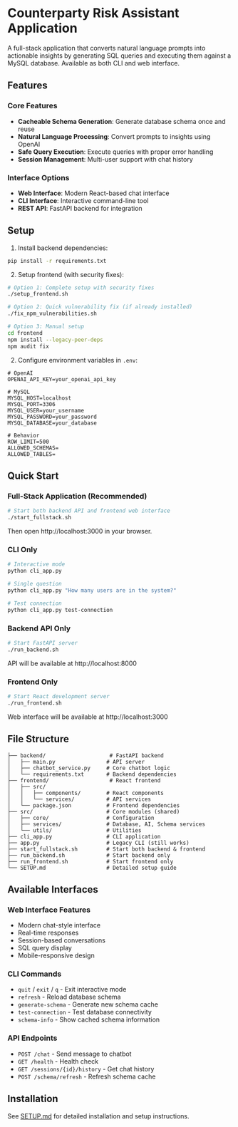 # Counterparty Risk Assistant Application

A full-stack application that converts natural language prompts into actionable insights by generating SQL queries and executing them against a MySQL database. Available as both CLI and web interface.

## Features

### Core Features
- **Cacheable Schema Generation**: Generate database schema once and reuse
- **Natural Language Processing**: Convert prompts to insights using OpenAI
- **Safe Query Execution**: Execute queries with proper error handling
- **Session Management**: Multi-user support with chat history

### Interface Options
- **Web Interface**: Modern React-based chat interface
- **CLI Interface**: Interactive command-line tool
- **REST API**: FastAPI backend for integration

## Setup

1. Install backend dependencies:
```bash
pip install -r requirements.txt
```

2. Setup frontend (with security fixes):
```bash
# Option 1: Complete setup with security fixes
./setup_frontend.sh

# Option 2: Quick vulnerability fix (if already installed)
./fix_npm_vulnerabilities.sh

# Option 3: Manual setup
cd frontend
npm install --legacy-peer-deps
npm audit fix
```

2. Configure environment variables in `.env`:
```env
# OpenAI
OPENAI_API_KEY=your_openai_api_key

# MySQL
MYSQL_HOST=localhost
MYSQL_PORT=3306
MYSQL_USER=your_username
MYSQL_PASSWORD=your_password
MYSQL_DATABASE=your_database

# Behavior
ROW_LIMIT=500
ALLOWED_SCHEMAS=
ALLOWED_TABLES=
```

## Quick Start

### Full-Stack Application (Recommended)
```bash
# Start both backend API and frontend web interface
./start_fullstack.sh
```

Then open http://localhost:3000 in your browser.

### CLI Only
```bash
# Interactive mode
python cli_app.py

# Single question
python cli_app.py "How many users are in the system?"

# Test connection
python cli_app.py test-connection
```

### Backend API Only
```bash
# Start FastAPI server
./run_backend.sh
```

API will be available at http://localhost:8000

### Frontend Only
```bash
# Start React development server
./run_frontend.sh
```

Web interface will be available at http://localhost:3000

## File Structure

```
├── backend/                    # FastAPI backend
│   ├── main.py                # API server
│   ├── chatbot_service.py     # Core chatbot logic
│   └── requirements.txt       # Backend dependencies
├── frontend/                   # React frontend
│   ├── src/
│   │   ├── components/        # React components
│   │   └── services/          # API services
│   └── package.json           # Frontend dependencies
├── src/                       # Core modules (shared)
│   ├── core/                  # Configuration
│   ├── services/              # Database, AI, Schema services
│   └── utils/                 # Utilities
├── cli_app.py                 # CLI application
├── app.py                     # Legacy CLI (still works)
├── start_fullstack.sh         # Start both backend & frontend
├── run_backend.sh             # Start backend only
├── run_frontend.sh            # Start frontend only
└── SETUP.md                   # Detailed setup guide
```

## Available Interfaces

### Web Interface Features
- Modern chat-style interface
- Real-time responses
- Session-based conversations
- SQL query display
- Mobile-responsive design

### CLI Commands
- `quit` / `exit` / `q` - Exit interactive mode
- `refresh` - Reload database schema
- `generate-schema` - Generate new schema cache
- `test-connection` - Test database connectivity
- `schema-info` - Show cached schema information

### API Endpoints
- `POST /chat` - Send message to chatbot
- `GET /health` - Health check
- `GET /sessions/{id}/history` - Get chat history
- `POST /schema/refresh` - Refresh schema cache

## Installation

See [SETUP.md](SETUP.md) for detailed installation and setup instructions.
